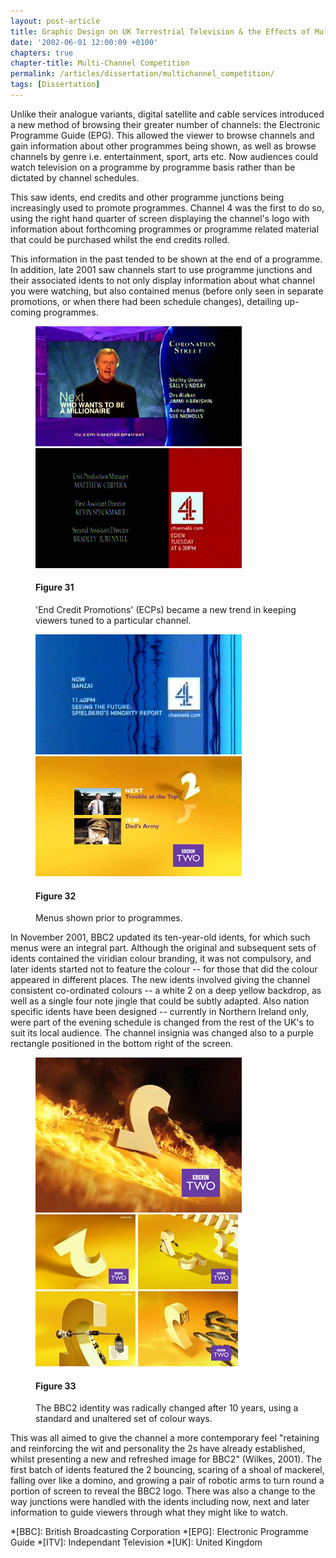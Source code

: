 ```yaml
---
layout: post-article
title: Graphic Design on UK Terrestrial Television & the Effects of Multi-Channel Growth
date: '2002-06-01 12:00:09 +0100'
chapters: true
chapter-title: Multi-Channel Competition
permalink: /articles/dissertation/multichannel_competition/
tags: [Dissertation]
---
```

Unlike their analogue variants, digital satellite and cable services introduced a new method of browsing their greater number of channels: the Electronic Programme Guide (EPG). This allowed the viewer to browse channels and gain information about other programmes being shown, as well as browse channels by genre i.e. entertainment, sport, arts etc. Now audiences could watch television on a programme by programme basis rather than be dictated by channel schedules.

This saw idents, end credits and other programme junctions being increasingly used to promote programmes. Channel 4 was the first to do so, using the right hand quarter of screen displaying the channel's logo with information about forthcoming programmes or programme related material that could be purchased whilst the end credits rolled.

This information in the past tended to be shown at the end of a programme. In addition, late 2001 saw channels start to use programme junctions and their associated idents to not only display information about what channel you were watching, but also contained menus (before only seen in separate promotions, or when there had been schedule changes), detailing up-coming programmes. 

<figure id="figure-31">
    <img class="left" src="/assets/images/articles/dissertation/figure-31a.png" alt="ITV End Credit Promotion"/>
    <img class="left" src="/assets/images/articles/dissertation/figure-31b.png" alt="Channel 4 End Credit Promotion"/>
    <figcaption>
        <h4>Figure 31</h4>
        <p>'End Credit Promotions' (ECPs) became a new trend in keeping viewers tuned to a particular channel.</p>
    </figcaption>
</figure>

<figure id="figure-32">
    <img class="left" src="/assets/images/articles/dissertation/figure-32a.png" alt="Channel 4 Programme Menu"/>
    <img class="left" src="/assets/images/articles/dissertation/figure-32b.png" alt="BBC2 Programme Menu"/>
    <figcaption>
        <h4>Figure 32</h4>
        <p>Menus shown prior to programmes.</p>
    </figcaption>
</figure>

In November 2001, BBC2 updated its ten-year-old idents, for which such menus were an integral part. Although the original and subsequent sets of idents contained the viridian colour branding, it was not compulsory, and later idents started not to feature the colour -- for those that did the colour appeared in different places. The new idents involved giving the channel consistent co-ordinated colours -- a white 2 on a deep yellow backdrop, as well as a single four note jingle that could be subtly adapted. Also nation specific idents have been designed -- currently in Northern Ireland only, were part of the evening schedule is changed from the rest of the UK's to suit its local audience. The channel insignia was changed also to a purple rectangle positioned in the bottom right of the screen.

<figure id="figure-33">
    <img class="left" src="/assets/images/articles/dissertation/figure-33a.png" alt="BBC Two 'Fire' ident, 2003" />
    <img class="left" src="/assets/images/articles/dissertation/figure-33b.png" alt="BBC Two 'Bounce' ident, 2001" />
    <img class="left" src="/assets/images/articles/dissertation/figure-33c.png" alt="BBC Two 'Domino' ident, 2001" />
    <img class="left" src="/assets/images/articles/dissertation/figure-33d.png" alt="BBC Two 'Logo' ident, 2001" />
    <img class="left" src="/assets/images/articles/dissertation/figure-33e.png" alt="BBC Two 'Fish' ident, 2001" />
    <figcaption>
        <h4>Figure 33</h4>
        <p>The BBC2 identity was radically changed after 10 years, using a standard and unaltered set of colour ways.</p>
    </figcaption>
</figure>

This was all aimed to give the channel a more contemporary feel "retaining and reinforcing the wit and personality the 2s have already established, whilst presenting a new and refreshed image for BBC2" (Wilkes, 2001). The first batch of idents featured the 2 bouncing, scaring of a shoal of mackerel, falling over like a domino, and growing a pair of robotic arms to turn round a portion of screen to reveal the BBC2 logo. There was also a change to the way junctions were handled with the idents including now, next and later information to guide viewers through what they might like to watch.

*[BBC]: British Broadcasting Corporation
*[EPG]: Electronic Programme Guide
*[ITV]: Independant Television
*[UK]: United Kingdom